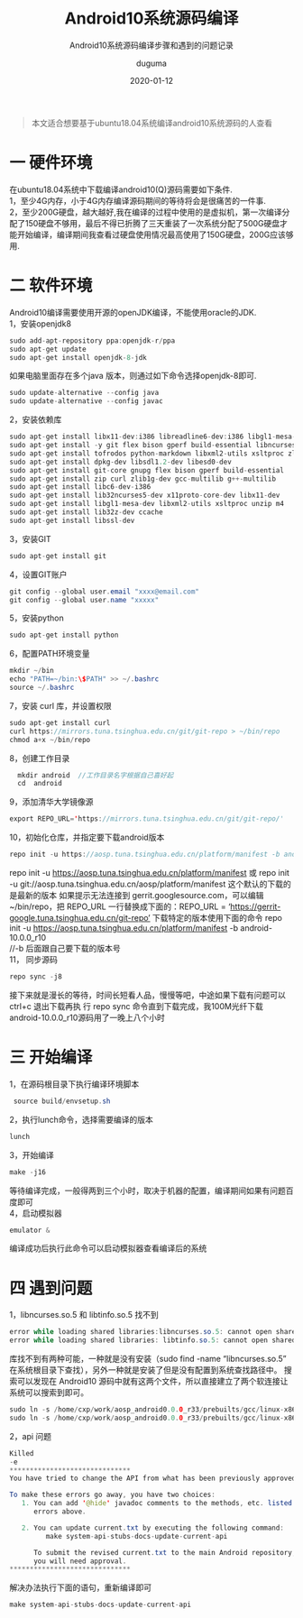 ﻿---
layout:     post
title:      Android10系统源码编译
subtitle:   Android10系统源码编译步骤和遇到的问题记录
date:       2020-01-12
author:     duguma
header-img: img/article-bg.jpg
top: false
catalog: true
tags:
    - android10
    - android
    - framework
---
> 本文适合想要基于ubuntu18.04系统编译android10系统源码的人查看

# 一 硬件环境
在ubuntu18.04系统中下载编译android10(Q)源码需要如下条件.<br/>
1，至少4G内存，小于4G内存编译源码期间的等待将会是很痛苦的一件事.<br/>
2，至少200G硬盘，越大越好,我在编译的过程中使用的是虚拟机，第一次编译分配了150硬盘不够用，最后不得已折腾了三天重装了一次系统分配了500G硬盘才能开始编译，编译期间我查看过硬盘使用情况最高使用了150G硬盘，200G应该够用.
# 二 软件环境
Android10编译需要使用开源的openJDK编译，不能使用oracle的JDK.<br/>
1，安装openjdk8

```java
sudo add-apt-repository ppa:openjdk-r/ppa
sudo apt-get update
sudo apt-get install openjdk-8-jdk
```
如果电脑里面存在多个java 版本，则通过如下命令选择openjdk-8即可.

```java
sudo update-alternative --config java
sudo update-alternative --config javac
```
2，安装依赖库

```java
sudo apt-get install libx11-dev:i386 libreadline6-dev:i386 libgl1-mesa-dev g++-multilib
sudo apt-get install -y git flex bison gperf build-essential libncurses5-dev:i386
sudo apt-get install tofrodos python-markdown libxml2-utils xsltproc zlib1g-dev:i386
sudo apt-get install dpkg-dev libsdl1.2-dev libesd0-dev
sudo apt-get install git-core gnupg flex bison gperf build-essential
sudo apt-get install zip curl zlib1g-dev gcc-multilib g++-multilib
sudo apt-get install libc6-dev-i386
sudo apt-get install lib32ncurses5-dev x11proto-core-dev libx11-dev
sudo apt-get install libgl1-mesa-dev libxml2-utils xsltproc unzip m4
sudo apt-get install lib32z-dev ccache
sudo apt-get install libssl-dev
```
3，安装GIT

```java
sudo apt-get install git
```
4，设置GIT账户

```java
git config --global user.email "xxxx@email.com"
git config --global user.name "xxxxx"
```
5，安装python

```java
sudo apt-get install python
```
6，配置PATH环境变量

```java
mkdir ~/bin
echo "PATH=~/bin:\$PATH" >> ~/.bashrc
source ~/.bashrc
```
7，安装 curl 库，并设置权限

```java
sudo apt-get install curl
curl https://mirrors.tuna.tsinghua.edu.cn/git/git-repo > ~/bin/repo
chmod a+x ~/bin/repo
```
8，创建工作目录

```java
  mkdir android  //工作目录名字根据自己喜好起
  cd  android
```
9，添加清华大学镜像源

```java
export REPO_URL='https://mirrors.tuna.tsinghua.edu.cn/git/git-repo/'
```
10，初始化仓库，并指定要下载android版本

```java
repo init -u https://aosp.tuna.tsinghua.edu.cn/platform/manifest -b android-10.0.0_r10
```
repo init -u https://aosp.tuna.tsinghua.edu.cn/platform/manifest
或 repo init -u git://aosp.tuna.tsinghua.edu.cn/aosp/platform/manifest
这个默认的下载的是最新的版本
如果提示无法连接到 gerrit.googlesource.com，可以编辑 ~/bin/repo，把 REPO_URL 一行替换成下面的：REPO_URL = ‘https://gerrit-google.tuna.tsinghua.edu.cn/git-repo’
下载特定的版本使用下面的命令
repo init -u https://aosp.tuna.tsinghua.edu.cn/platform/manifest -b android-10.0.0_r10<br/>
//-b 后面跟自己要下载的版本号<br/>
11， 同步源码

```java
repo sync -j8
```
接下来就是漫长的等待，时间长短看人品，慢慢等吧，中途如果下载有问题可以 ctrl+c 退出下载再执 行
repo sync 命令直到下载完成，我100M光纤下载android-10.0.0_r10源码用了一晚上八个小时
# 三 开始编译
1，在源码根目录下执行编译环境脚本

```java
 source build/envsetup.sh
```
2，执行lunch命令，选择需要编译的版本

```java
lunch
```
3，开始编译

```java
make -j16
```
等待编译完成，一般得两到三个小时，取决于机器的配置，编译期间如果有问题百度即可<br/>
4，启动模拟器

```java
emulator &
```
编译成功后执行此命令可以启动模拟器查看编译后的系统
# 四 遇到问题
1，libncurses.so.5 和 libtinfo.so.5 找不到

```java
error while loading shared libraries:libncurses.so.5: cannot open shared object file:No such file or directory
error while loading shared libraries: libtinfo.so.5: cannot open shared object file:No such file or directory
```
库找不到有两种可能，一种就是没有安装（sudo find -name “libncurses.so.5” 在系统根目录下查找），另外一种就是安装了但是没有配置到系统查找路径中。
搜索可以发现在 Android10 源码中就有这两个文件，所以直接建立了两个软连接让系统可以搜索到即可。

```java
sudo ln -s /home/cxp/work/aosp_android0.0.0_r33/prebuilts/gcc/linux-x86/host/x86_64-linux-glibc2.17-4.8/sysroot/usr/lib/libncurses.so.5  /lib/libncurses.so.5
sudo ln -s /home/cxp/work/aosp_android0.0.0_r33/prebuilts/gcc/linux-x86/host/x86_64-linux-glibc2.17-4.8/sysroot/usr/lib/libtinfo.so.5  /lib/libtinfo.so.5
```
2，api 问题

```java
Killed
-e
******************************
You have tried to change the API from what has been previously approved.

To make these errors go away, you have two choices:
   1. You can add '@hide' javadoc comments to the methods, etc. listed in the
      errors above.

   2. You can update current.txt by executing the following command:
         make system-api-stubs-docs-update-current-api

      To submit the revised current.txt to the main Android repository,
      you will need approval.
******************************
```
解决办法执行下面的语句，重新编译即可
```java
make system-api-stubs-docs-update-current-api
```